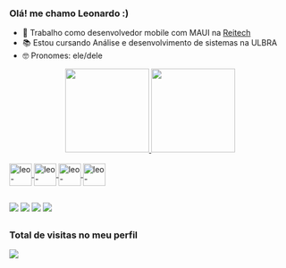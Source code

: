 ### Olá! me chamo Leonardo :)
- 💼 Trabalho como desenvolvedor mobile com MAUI na <a href="https://github.com/reitechs">Reitech</a>
- 📚 Estou cursando Análise e desenvolvimento de sistemas na ULBRA
- 🤓 Pronomes: ele/dele

<div align="center">
  <a href="https://github.com/Leozin777">
<img height="150em" src="https://github-readme-stats.vercel.app/api?username=Leozin777&show_icons=true&theme=dark&include_all_commits=true&count_private=true"/>
<img height="150em" src="https://github-readme-stats.vercel.app/api/top-langs/?username=Leozin777&layout=compact&langs_count=7&theme=dark"/>
</div>

<div style="display: inline_block"><br>
<a href="#" target="_blank"><img align="center" alt="leo-csharp" height="40" widht="20"src="https://cdn.jsdelivr.net/gh/devicons/devicon/icons/csharp/csharp-original.svg">
<a href="#" target="_blank"><img align="center" alt="leo-blazor" height="40" widht="20"src="https://hermes.digitalinnovation.one/articles/cover/496931d9-69d6-4956-bb0a-032dd5792ade.png">
<a href="#" target="_blank"><img align="center" alt="leo-dotnet" height="40" widht="20"src="https://cdn.worldvectorlogo.com/logos/blazor.svg">
<a href="#" target="_blank"><img align="center" alt="leo-maui" height="40" widht="20"src="https://hermes.digitalinnovation.one/articles/cover/38edaf0f-382f-4dff-b3ae-43ac0b5ddbef.png">

        
</div>
  
  ##
  
<div>
  <a href="https://www.instagram.com/leoboyz2001/" target="_blank"><img src="https://img.shields.io/badge/Instagram-E4405F?style=for-the-badge&logo=instagram&logoColor=white" target="_blank"></a>
  <a href="https://www.linkedin.com/in/leonardo-cardoso-da-silveira-901a111b4/" target="_blank"><img src="https://img.shields.io/badge/LinkedIn-0077B5?style=for-the-badge&logo=linkedin&logoColor=white" target="_blank"></a>
  <a href="https://twitter.com/LeoBoyz2001" target="_blank"><img src="https://img.shields.io/badge/Twitter-1DA1F2?style=for-the-badge&logo=twitter&logoColor=white" target="_blank"></a>
  <a href ="mailto:leo.cardoso@rede.ulbra.br"><img src="https://img.shields.io/badge/-Gmail-%23333?style=for-the-badge&logo=gmail&logoColor=white" target="_blank"></a>
</div>
      
  ##
  
    
  ### Total de visitas no meu perfil
<div text-align = "center">
  <img alingn="center" src="https://profile-counter.glitch.me/EdoardoRocha/count.svg"/>
</div>
  

